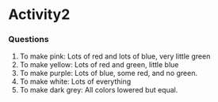 # Activity2

### Questions
1. To make pink: Lots of red and lots of blue, very little green
2. To make yellow: Lots of red and green, little blue
3. To make purple: Lots of blue, some red, and no green.
4. To make white: Lots of everything
5. To make dark grey: All colors lowered but equal.